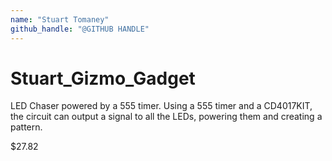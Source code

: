 ```yaml
---
name: "Stuart Tomaney"
github_handle: "@GITHUB HANDLE"
---
```


# Stuart_Gizmo_Gadget

<!-- Describe your board in 2-3 sentences. What are you making? What will it do? -->
LED Chaser powered by a 555 timer. Using a 555 timer and a CD4017KIT, the circuit can output a signal to all the LEDs, powering them and creating a pattern.
<!-- How much is it going to cost? -->
$27.82
<!-- Tell us a little bit about your design process. What were some challenges? What helped? ***Totally optional*** -->
